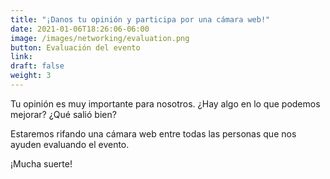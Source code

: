 ```yaml
---
title: "¡Danos tu opinión y participa por una cámara web!"
date: 2021-01-06T18:26:06-06:00
image: /images/networking/evaluation.png
button: Evaluación del evento
link: 
draft: false
weight: 3
---
```


Tu opinión es muy importante para nosotros. ¿Hay algo en lo que podemos mejorar? ¿Qué salió bien?

Estaremos rifando una cámara web entre todas las personas que nos ayuden evaluando el evento.

¡Mucha suerte!